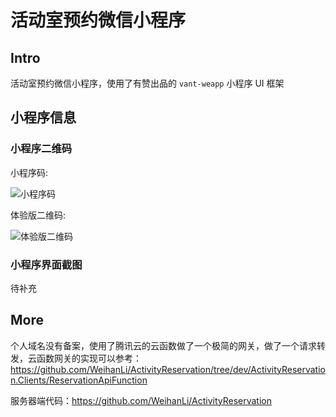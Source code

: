 # 活动室预约微信小程序

## Intro

活动室预约微信小程序，使用了有赞出品的 `vant-weapp` 小程序 UI 框架

## 小程序信息

### 小程序二维码

小程序码:

![小程序码](https://raw.githubusercontent.com/WeihanLi/ActivityReservation/dev/images/wxAppCode.jpg)

体验版二维码:

![体验版二维码](https://raw.githubusercontent.com/WeihanLi/ActivityReservation/dev/images/wxAppQrCode.jpg)

### 小程序界面截图

待补充

## More

个人域名没有备案，使用了腾讯云的云函数做了一个极简的网关，做了一个请求转发，云函数网关的实现可以参考：<https://github.com/WeihanLi/ActivityReservation/tree/dev/ActivityReservation.Clients/ReservationApiFunction>

服务器端代码：<https://github.com/WeihanLi/ActivityReservation>
